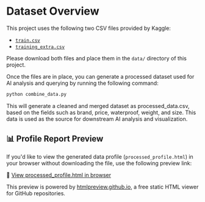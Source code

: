 # Dataset Overview

This project uses the following two CSV files provided by Kaggle:

- [`train.csv`](https://www.kaggle.com/competitions/playground-series-s5e2/data)
- [`training_extra.csv`](https://www.kaggle.com/competitions/playground-series-s5e2/data)

Please download both files and place them in the `data/` directory of this project.

Once the files are in place, you can generate a processed dataset used for AI analysis and querying by running the following command:

```bash
python combine_data.py
```

This will generate a cleaned and merged dataset as processed_data.csv, based on the fields such as brand, price, waterproof, weight, and size. This data is used as the source for downstream AI analysis and visualization.

## 📊 Profile Report Preview

If you'd like to view the generated data profile (`processed_profile.html`) in your browser without downloading the file, use the following preview link:

🔗 [View processed_profile.html in browser](https://htmlpreview.github.io/?https://raw.githubusercontent.com/keiakihito/BackpackAzureApp/main/preprocess/processed_profile.html)

This preview is powered by [htmlpreview.github.io](https://htmlpreview.github.io/), a free static HTML viewer for GitHub repositories.
